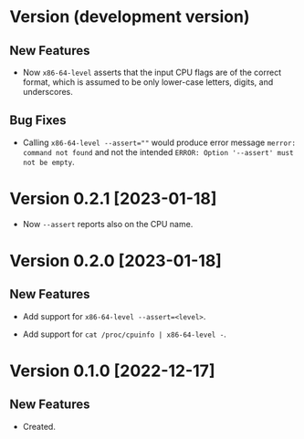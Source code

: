 # Version (development version)

## New Features

 * Now `x86-64-level` asserts that the input CPU flags are of the
   correct format, which is assumed to be only lower-case letters,
   digits, and underscores.

## Bug Fixes

 * Calling `x86-64-level --assert=""` would produce error message
   `merror: command not found` and not the intended `ERROR: Option
   '--assert' must not be empty`.


# Version 0.2.1 [2023-01-18]

 * Now `--assert` reports also on the CPU name.
 

# Version 0.2.0 [2023-01-18]

## New Features

 * Add support for `x86-64-level --assert=<level>`.
 
 * Add support for `cat /proc/cpuinfo | x86-64-level -`.


# Version 0.1.0 [2022-12-17]

## New Features

 * Created.
